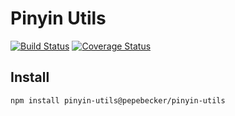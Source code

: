 # Pinyin Utils
[![Build Status](https://travis-ci.org/pepebecker/pinyin-utils.svg?branch=master)](https://travis-ci.org/pepebecker/pinyin-utils) [![Coverage Status](https://coveralls.io/repos/github/pepebecker/pinyin-utils/badge.svg?branch=master)](https://coveralls.io/github/pepebecker/pinyin-utils?branch=master)
## Install
```shell
npm install pinyin-utils@pepebecker/pinyin-utils
```